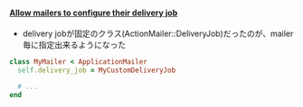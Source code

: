 #### [Allow mailers to configure their delivery job](https://github.com/rails/rails/pull/29457)

* delivery jobが固定のクラス(ActionMailer::DeliveryJob)だったのが、mailer毎に指定出来るようになった

```ruby
class MyMailer < ApplicationMailer
  self.delivery_job = MyCustomDeliveryJob

  # ...
end
```
